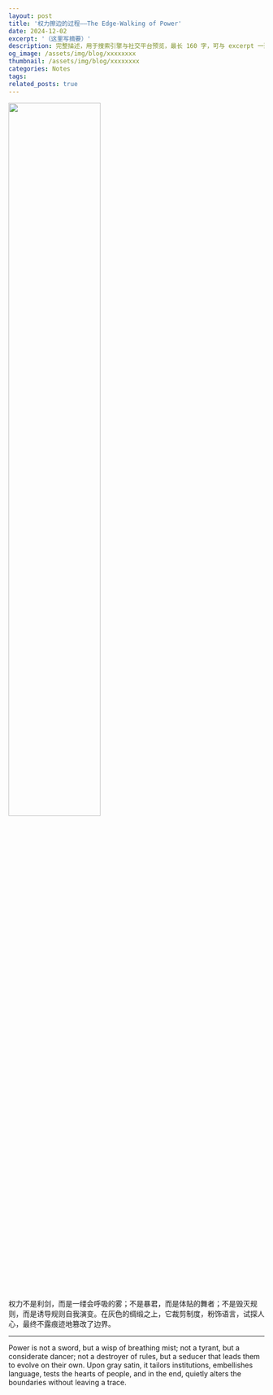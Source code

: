```yaml
---
layout: post
title: '权力擦边的过程——The Edge-Walking of Power'
date: 2024-12-02
excerpt: '（这里写摘要）'
description: 完整描述，用于搜索引擎与社交平台预览，最长 160 字，可与 excerpt 一致
og_image: /assets/img/blog/xxxxxxxx
thumbnail: /assets/img/blog/xxxxxxxx
categories: Notes
tags: 
related_posts: true
---
```


<img src="{{ '/assets/img/blog/xxxxxxxx' | relative_url }}" style="width:60%;">

权力不是利剑，而是一缕会呼吸的雾；不是暴君，而是体贴的舞者；不是毁灭规则，而是诱导规则自我演变。在灰色的绸缎之上，它裁剪制度，粉饰语言，试探人心，最终不露痕迹地篡改了边界。

---

Power is not a sword, but a wisp of breathing mist; not a tyrant, but a considerate dancer; not a destroyer of rules, but a seducer that leads them to evolve on their own. Upon gray satin, it tailors institutions, embellishes language, tests the hearts of people, and in the end, quietly alters the boundaries without leaving a trace.